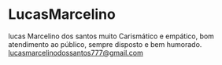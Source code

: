 # LucasMarcelino
lucas Marcelino dos santos 
muito Carismático e empático, bom atendimento ao público, sempre disposto e bem humorado.
lucasmarcelinodossantos777@gmail.com 
